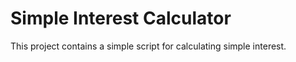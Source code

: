 # Simple Interest Calculator
This project contains a simple script for calculating simple interest.
